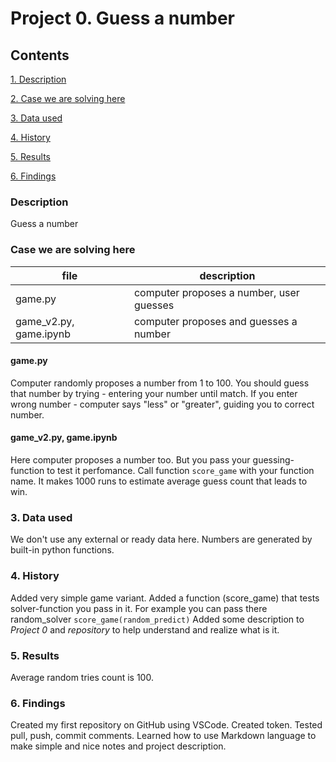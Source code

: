 # Project 0. Guess a number

## Contents
[1. Description](https://github.com/yurasicus/sfds/tree/main/Project%200#description)

[2. Case we are solving here](https://github.com/yurasicus/sfds/tree/main/Project%200#case-we-are-solving-here)

[3. Data used](https://github.com/yurasicus/sfds/tree/main/Project%200#3-data-used)

[4. History](https://github.com/yurasicus/sfds/tree/main/Project%200#4-history)

[5. Results](https://github.com/yurasicus/sfds/tree/main/Project%200#5-results)

[6. Findings](https://github.com/yurasicus/sfds/tree/main/Project%200#6-findings)


### Description
Guess a number

### Case we are solving here
|file|description|
|-|-|
|game.py|computer proposes a number, user guesses|
|game_v2.py, game.ipynb|computer proposes and guesses a number|

#### **game.py**
Computer randomly proposes a number from 1 to 100. You should guess that number by trying - entering your number until match. If you enter wrong number - computer says "less" or "greater", guiding you to correct number.

#### **game_v2.py, game.ipynb**
Here computer proposes a number too. But you pass your guessing-function to test it perfomance.
Call function ```score_game``` with your function name. It makes 1000 runs to estimate average guess count that leads to win.

### 3. Data used
We don't use any external or ready data here. Numbers are generated by built-in python functions.

### 4. History
Added very simple game variant.
Added a function (score_game) that tests solver-function you pass in it. For example you can pass there random_solver ```score_game(random_predict)```
Added some description to *Project 0* and *repository* to help understand and realize what is it.

### 5. Results
Average random tries count is 100.

### 6. Findings
Created my first repository on GitHub using VSCode. Created token. Tested pull, push, commit comments.
Learned how to use Markdown language to make simple and nice notes and project description.